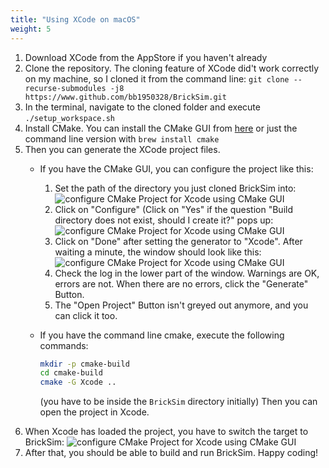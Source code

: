 ```yaml
---
title: "Using XCode on macOS"
weight: 5
---
```


1. Download XCode from the AppStore if you haven't already
1. Clone the repository. The cloning feature of XCode did't work correctly on my machine, so I cloned it from the command line:
   `git clone --recurse-submodules -j8 https://www.github.com/bb1950328/BrickSim.git`
1. In the terminal, navigate to the cloned folder and execute `./setup_workspace.sh`
1. Install CMake. You can install the CMake GUI from [here](https://cmake.org/download/) or just the command line version with `brew install cmake`
1. Then you can generate the XCode project files.
   * If you have the CMake GUI, you can configure the project like this:
     1. Set the path of the directory you just cloned BrickSim into:
        ![configure CMake Project for Xcode using CMake GUI](../../../../img/xcode_cmake_gui_step1.png)
     2. Click on "Configure" (Click on "Yes" if the question "Build directory does not exist, should I create it?" pops up:
        ![configure CMake Project for Xcode using CMake GUI](../../../../img/xcode_cmake_gui_step2.png)
     3. Click on "Done" after setting the generator to "Xcode". After waiting a minute, the window should look like this:
        ![configure CMake Project for Xcode using CMake GUI](../../../../img/xcode_cmake_gui_step3.png)
     4. Check the log in the lower part of the window. Warnings are OK, errors are not. When there are no errors, click the "Generate" Button.
     5. The "Open Project" Button isn't greyed out anymore, and you can click it too.
     
   * If you have the command line cmake, execute the following commands:
     ```bash
     mkdir -p cmake-build
     cd cmake-build
     cmake -G Xcode ..
     ```
     (you have to be inside the `BrickSim` directory initially)
     Then you can open the project in Xcode.
1. When Xcode has loaded the project, you have to switch the target to BrickSim:
   ![configure CMake Project for Xcode using CMake GUI](../../../../img/xcode_cmake_gui_step4.png)
1. After that, you should be able to build and run BrickSim. Happy coding!
